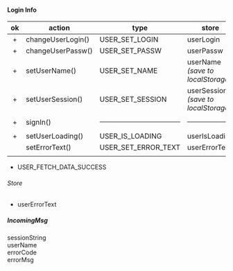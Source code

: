 #### Login Info
| ok | action  | type  | store |
| :-------: | --- | --- | --- |
| + | changeUserLogin() | USER_SET_LOGIN | userLogin |
| + | changeUserPassw() | USER_SET_PASSW | userPassw |
| + | setUserName() | USER_SET_NAME | userName <br>_(save to localStorage)_ |
| + | setUserSession() | USER_SET_SESSION | userSession <br>_(save to localStorage)_ |
| + | signIn() | <hr> | <hr> |
| + | setUserLoading() | USER_IS_LOADING | userIsLoading |
|  | setErrorText() | USER_SET_ERROR_TEXT | userErrorText |
|  |  |  |  |

* USER_FETCH_DATA_SUCCESS

###### Store
* userErrorText

##### IncomingMsg
sessionString  
userName  
errorCode  
errorMsg
